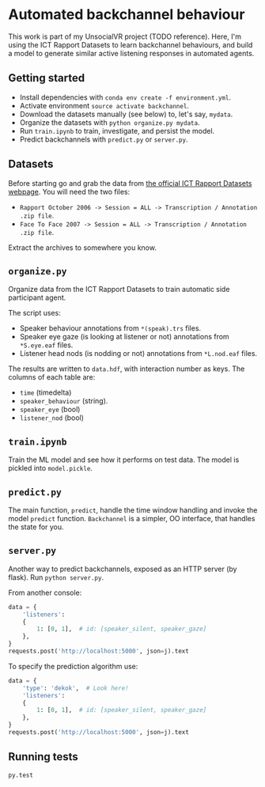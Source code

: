 # Automated backchannel behaviour

This work is part of my UnsocialVR project (TODO reference).
Here, I'm using the ICT Rapport Datasets to learn backchannel behaviours, and build a model to generate similar active listening responses in automated agents.

## Getting started

- Install dependencies with `conda env create -f environment.yml`.
- Activate environment `source activate backchannel`.
- Download the datasets manually (see below) to, let's say, `mydata`.
- Organize the datasets with `python organize.py mydata`.
- Run `train.ipynb` to train, investigate, and persist the model.
- Predict backchannels with `predict.py` or `server.py`.

## Datasets

Before starting go and grab the data from [the official ICT Rapport Datasets webpage](http://rapport.ict.usc.edu/).
You will need the two files:

- `Rapport October 2006 -> Session = ALL -> Transcription / Annotation .zip file`.
- `Face To Face 2007 -> Session = ALL -> Transcription / Annotation .zip file`.

Extract the archives to somewhere you know.

## `organize.py`

Organize data from the ICT Rapport Datasets to train automatic side
participant agent.

The script uses:

- Speaker behaviour annotations from `*(speak).trs` files.
- Speaker eye gaze (is looking at listener or not) annotations from `*S.eye.eaf` files.
- Listener head nods (is nodding or not) annotations from `*L.nod.eaf` files.

The results are written to `data.hdf`, with interaction number as keys. The columns of each table are:

- `time` (timedelta)
- `speaker_behaviour` (string).
- `speaker_eye` (bool)
- `listener_nod` (bool)

## `train.ipynb`

Train the ML model and see how it performs on test data.
The model is pickled into `model.pickle`.

## `predict.py`

The main function, `predict`, handle the time window handling and invoke the model `predict` function.
`Backchannel` is a simpler, OO interface, that handles the state for you.

## `server.py`

Another way to predict backchannels, exposed as an HTTP server (by flask). Run `python server.py`.

From another console:

```python
data = {
    'listeners':
    {
        1: [0, 1],  # id: [speaker_silent, speaker_gaze]
    },
}
requests.post('http://localhost:5000', json=j).text
```

To specify the prediction algorithm use:

```python
data = {
    'type': 'dekok',  # Look here!
    'listeners':
    {
        1: [0, 1],  # id: [speaker_silent, speaker_gaze]
    },
}
requests.post('http://localhost:5000', json=j).text
```

## Running tests

```bash
py.test
```
